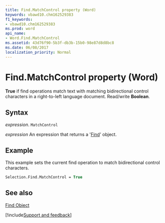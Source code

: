 ```yaml
---
title: Find.MatchControl property (Word)
keywords: vbawd10.chm162529383
f1_keywords:
- vbawd10.chm162529383
ms.prod: word
api_name:
- Word.Find.MatchControl
ms.assetid: 43d76f90-5b3f-db3b-15b0-98e87d8d8bc8
ms.date: 06/08/2017
localization_priority: Normal
---
```



# Find.MatchControl property (Word)

 **True** if find operations match text with matching bidirectional control characters in a right-to-left language document. Read/write **Boolean**.


## Syntax

_expression_. `MatchControl`

 _expression_ An expression that returns a '[Find](Word.Find.md)' object.


## Example

This example sets the current find operation to match bidirectional control characters.


```vb
Selection.Find.MatchControl = True
```


## See also


[Find Object](Word.Find.md)

[!include[Support and feedback](~/includes/feedback-boilerplate.md)]